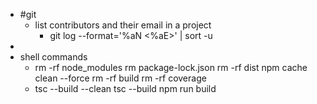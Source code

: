 - #git
	- list contributors and their email in a project
		- git log --format='%aN <%aE>' | sort -u
-
- shell commands
	- rm -rf node_modules
	  rm package-lock.json
	  rm -rf dist
	  npm cache clean --force
	  rm -rf build
	  rm -rf coverage
	- tsc --build --clean
	  tsc --build
	  npm run build